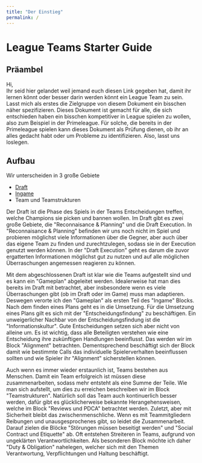 ```yaml
---
title: "Der Einstieg"
permalink: /
---
```

# League Teams Starter Guide

## Präambel
Hi,  
Ihr seid hier gelandet weil jemand euch diesen Link gegeben hat, damit ihr lernen könnt oder besser darin werden könnt ein League Team zu sein.
Lasst mich als erstes die Zielgruppe von diesem Dokument ein bisschen näher spezifizieren. Dieses Dokument ist gemacht für alle, die sich entschieden haben ein bisschen kompetitiver in League spielen zu wollen, also zum Beispiel in der Primeleague. Für solche, die bereits in der Primeleague spielen kann dieses Dokument als Prüfung dienen, ob ihr an alles gedacht habt oder um Probleme zu identifizieren. Also, lasst uns loslegen.

## Aufbau

Wir unterscheiden in 3 große Gebiete 
- [Draft](./draft.md)
- [Ingame](./ingame.md)
- Team und Teamstrukturen

Der Draft ist die Phase des Spiels in der Teams Entscheidungen treffen, welche Champions sie picken und bannen wollen. Im Draft gibt es zwei große Gebiete, die "Reconnaisance & Planning" und die Draft Execution. In "Reconnaisance & Planning" befinden wir uns noch nicht im Spiel und probieren möglichst viele Informationen über die Gegner, aber auch über das eigene Team zu finden und zurechtzulegen, sodass sie in der Execution genutzt werden können. In der "Draft Execution" geht es darum die zuvor ergatterten Informationen möglichst gut zu nutzen und auf alle möglichen Überraschungen angemessen reagieren zu können.  

Mit dem abgeschlossenen Draft ist klar wie die Teams aufgestellt sind und es kann ein "Gameplan" abgeleitet werden. Idealerweise hat man dies bereits im Draft mit betrachtet, aber insbesondere wenn es viele Überraschungen gibt (ob im Draft oder im Game) muss man adaptieren. Deswegen verorte ich den "Gameplan" als ersten Teil des "Ingame" Blocks. Nach dem finden eines Plans geht es in die Umsetzung. Für die Umsetzung eines Plans gilt es sich mit der "Entscheidungsfindung" zu beschäftigen. Ein unweigerlicher Nachbar von der Entscheidungsfindung ist die "Informationskultur". Gute Entscheidungen setzen sich aber nicht von alleine um. Es ist wichtig, dass alle Beteiligten verstehen wie eine Entscheidung ihre zukünftigen Handlungen beeinflusst. Das werden wir im Block "Alignment" betrachten. Dementsprechend beschäftigt sich der Block damit wie bestimmte Calls das individuelle Spielerverhalten beeinflussen sollten und wie Spieler ihr "Alignment" sicherstellen können.  

Auch wenn es immer wieder erstaunlich ist, Teams bestehen aus Menschen. Damit ein Team erfolgreich ist müssen diese zusammenarbeiten, sodass mehr entsteht als eine Summe der Teile. Wie man sich aufstellt, um dies zu erreichen beschreiben wir im Block "Teamstrukturen". Natürlich soll das Team auch kontinuerlich besser werden, dafür gibt es glücklicherweise bekannte Herangehensweisen, welche im Block "Reviews und PDCA" betrachtet werden. Zuletzt, aber mit Sicherheit bleibt das zwischenmenschliche. Wenn es mit Teammitgliedern Reibungen und unausgesprochenes gibt, so leidet die Zusammenarbeit. Darauf zielen die Blöcke "Störungen müssen beseitigt werden" und "Social Contract und Etiquette" ab. Oft entstehen Streiteren in Teams, aufgrund von ungeklärten Verantwortlichkeiten. Als besonderen Block möchte ich daher "Duty & Obligation" nahelegen, welcher sich mit den Themen Verantwortung, Verpflichtungen und Haltung beschäftigt.